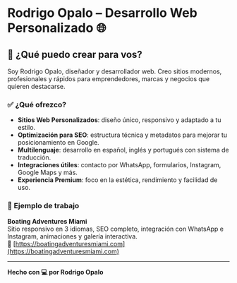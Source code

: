 # Rodrigo Opalo – Desarrollo Web Personalizado 🌐

## 🚀 ¿Qué puedo crear para vos?

Soy Rodrigo Opalo, diseñador y desarrollador web. Creo sitios modernos, profesionales y rápidos para emprendedores, marcas y negocios que quieren destacarse.

### ✅ ¿Qué ofrezco?

- **Sitios Web Personalizados**: diseño único, responsivo y adaptado a tu estilo.
- **Optimización para SEO**: estructura técnica y metadatos para mejorar tu posicionamiento en Google.
- **Multilenguaje**: desarrollo en español, inglés y portugués con sistema de traducción.
- **Integraciones útiles**: contacto por WhatsApp, formularios, Instagram, Google Maps y más.
- **Experiencia Premium**: foco en la estética, rendimiento y facilidad de uso.

### 💼 Ejemplo de trabajo

**Boating Adventures Miami**  
Sitio responsivo en 3 idiomas, SEO completo, integración con WhatsApp e Instagram, animaciones y galería interactiva.  
🔗 [https://boatingadventuresmiami.com](https://boatingadventuresmiami.com)

---

**Hecho con 💻 por Rodrigo Opalo**